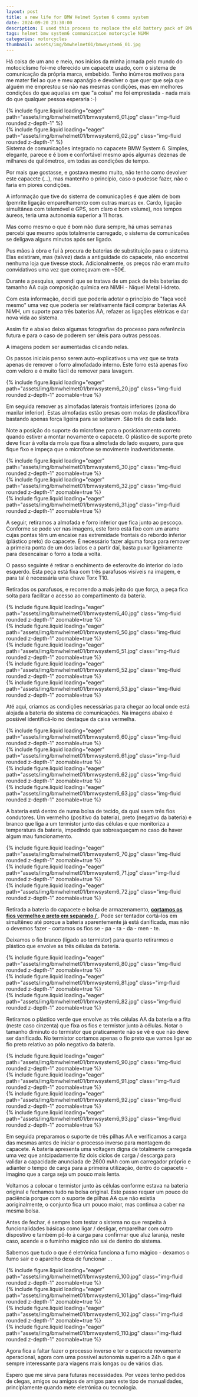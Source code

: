 ```yaml
---
layout: post
title: a new life for BMW Helmet System 6 comms system
date: 2024-09-20 23:30:00
description: I used this process to replace the old battery pack of BMW helmet with System 6 communications
tags: helmet bmw system6 communication motorcycle NiMH
categories: motorcycles
thumbnail: assets/img/bmwhelmet01/bmwsystem6_01.jpg
---
```


Há coisa de um ano e meio, nos inícios da minha jornada pelo mundo do motociclismo foi-me oferecido um capacete usado, com o sistema de comunicação da própria marca, embebido.
Tenho inúmeros motivos para me mater fiel ao que e meu apanágio e devolver o que quer que seja que alguém me emprestou se não nas mesmas condições, mas em melhores condições do que aquelas em que "a coisa" me foi emprestada - nada mais do que qualquer pessoa esperaria :-)

<div class="row mt-3">
    <div class="col-sm mt-3 mt-md-0">
        {% include figure.liquid loading="eager" path="assets/img/bmwhelmet01/bmwsystem6_01.jpg" class="img-fluid rounded z-depth-1" %}
    </div>
    <div class="col-sm mt-3 mt-md-0">
        {% include figure.liquid loading="eager" path="assets/img/bmwhelmet01/bmwsystem6_02.jpg" class="img-fluid rounded z-depth-1" %}
    </div>
</div>
<div class="caption">
    Sistema de comunicações integrado no capacete BMW System 6. Simples, elegante, parece e é bom e confortável mesmo após algumas dezenas de milhares de quilómetros, em todas as condições de tempo.
</div>

Por mais que gostasse, e gostava mesmo muito, não tenho como devolver este capacete (...), mas mantenho o princípio, caso o pudesse fazer, não o faria em piores condições.

A informação que tive do sistema de comunicações é que além de bom (pemrite ligação emparelhamento com outras marcas ex. Cardo, ligação simultânea com telemóvel e GPS, som claro e bom volume), nos tempos áureos, teria uma autonomia superior a 11 horas.

Mas como mesmo o que é bom não dura sempre, há umas semanas percebi que mesmo após totalmente carregado, o sistema de comunicaões se deligava alguns minutos após ser ligado.

Pus mãos à obra e fui à procura de baterias de substituição para o sistema. Elas existiram, mas (talvez) dada a antiguidade do capacete, não encontrei nenhuma loja que tivesse stock. Adicionalmente, os preços não eram muito convidativos uma vez que começavam em ~50€.

Durante a pesquisa, aprendi que se tratava de um pack de três baterias do tamanho AA cuja composição química era NiMH - Níquel Metal Hidreto.

Com esta informação, decidi que poderia adotar o princípio do "faça você mesmo" uma vez que poderia ser relativamente fácil comprar baterias AA NiMH, um suporte para três baterias AA, refazer as ligações elétricas e dar nova vida ao sistema.

Assim fiz e abaixo deixo algumas fotografias do processo para referência futura e para o caso de poderem ser úteis para outras pessoas.


A imagens podem ser aumentadas clicando nelas.


Os passos iniciais penso serem auto-explicativos uma vez que se trata apenas de remover o forro almofadado interno. Este forro está apenas fixo com velcro e é muito fácil de remover para lavagem. 

<div class="row mt-1">
    <div class="col-sm mt- mt-md-0">
        {% include figure.liquid loading="eager" path="assets/img/bmwhelmet01/bmwsystem6_20.jpg" class="img-fluid rounded z-depth-1" zoomable=true %}
    </div>
</div>


Em seguida remover as almofadas laterais frontais inferiores (zona do maxilar inferior). Estas almofadas estão presas com molas de plástico/fibra bastando apenas força ligeira para se soltarem. São três de cada lado.

Note a posição do suporte do microfone para o posicionamento correto quando estiver a montar novamente o capacete. O plástico de suporte preto deve ficar à volta da mola que fixa a almofada do lado esquero, para que fique fixo e impeça que o microfone se movimente inadvertidamente.


<div class="row mt-3">
    <div class="col-sm mt-3 mt-md-0">
        {% include figure.liquid loading="eager" path="assets/img/bmwhelmet01/bmwsystem6_30.jpg" class="img-fluid rounded z-depth-1" zoomable=true %}
    </div>
    <div class="col-sm mt-3 mt-md-0">
        {% include figure.liquid loading="eager" path="assets/img/bmwhelmet01/bmwsystem6_32.jpg" class="img-fluid rounded z-depth-1" zoomable=true %}
    </div>
    <div class="col-sm mt-3 mt-md-0">
        {% include figure.liquid loading="eager" path="assets/img/bmwhelmet01/bmwsystem6_31.jpg" class="img-fluid rounded z-depth-1" zoomable=true %}
    </div>
</div>



A seguir, retiramos a almofada e forro inferior que fica junto ao pescoço.
Conforme se pode ver nas imagens, este forro está fixo com um arame cujas pontas têm um encaixe nas extremidade frontais do rebordo inferior (plástico preto) do capacete. É necessário fazer alguma força para remover a primeira ponta de um dos lados e a partir daí, basta puxar ligeiramente para desencaixar o forro a toda a volta.

O passo seguinte é retirar o enchimento de esferovite do interior do lado esquerdo. Esta peça está fixa com três parafusos visíveis na imagem, e para tal é necessária uma chave Torx T10. 

Retirados os parafusos, e recorrendo a mais jeito do que força, a peça fica solta para facilitar o acesso ao compartimento da bateria.

<div class="row mt-3">
    <div class="col-sm mt-3 mt-md-0">
        {% include figure.liquid loading="eager" path="assets/img/bmwhelmet01/bmwsystem6_40.jpg" class="img-fluid rounded z-depth-1" zoomable=true %}
    </div>
    <div class="col-sm mt-3 mt-md-0">
        {% include figure.liquid loading="eager" path="assets/img/bmwhelmet01/bmwsystem6_50.jpg" class="img-fluid rounded z-depth-1" zoomable=true %}
    </div>
    <div class="col-sm mt-3 mt-md-0">
        {% include figure.liquid loading="eager" path="assets/img/bmwhelmet01/bmwsystem6_51.jpg" class="img-fluid rounded z-depth-1" zoomable=true %}
    </div>
    <div class="col-sm mt-3 mt-md-0">
        {% include figure.liquid loading="eager" path="assets/img/bmwhelmet01/bmwsystem6_52.jpg" class="img-fluid rounded z-depth-1" zoomable=true %}
    </div>
    <div class="col-sm mt-3 mt-md-0">
        {% include figure.liquid loading="eager" path="assets/img/bmwhelmet01/bmwsystem6_53.jpg" class="img-fluid rounded z-depth-1" zoomable=true %}
    </div>
</div>


Até aqui, criamos as condições necessárias para chegar ao local onde está alojada a bateria do sistema de comunicações.
Na imagens abaixo é posśivel identificá-lo no destaque da caixa vermelha.

<div class="row mt-3">
    <div class="col-sm mt-3 mt-md-0">
        {% include figure.liquid loading="eager" path="assets/img/bmwhelmet01/bmwsystem6_60.jpg" class="img-fluid rounded z-depth-1" zoomable=true %}
    </div>
    <div class="col-sm mt-3 mt-md-0">
        {% include figure.liquid loading="eager" path="assets/img/bmwhelmet01/bmwsystem6_61.jpg" class="img-fluid rounded z-depth-1" zoomable=true %}
    </div>
    <div class="col-sm mt-3 mt-md-0">
        {% include figure.liquid loading="eager" path="assets/img/bmwhelmet01/bmwsystem6_62.jpg" class="img-fluid rounded z-depth-1" zoomable=true %}
    </div>
    <div class="col-sm mt-3 mt-md-0">
        {% include figure.liquid loading="eager" path="assets/img/bmwhelmet01/bmwsystem6_63.jpg" class="img-fluid rounded z-depth-1" zoomable=true %}
    </div>
</div>


A bateria está dentro de numa bolsa de tecido, da qual saem três fios condutores. Um vermelho (positivo da bateria), preto (negativo da bateria) e branco que liga a um termistor junto das células e que monitoriza a temperatura da bateria, impedindo que sobreaqueçam no caso de haver algum mau funcionamento.


<div class="row mt-3">
    <div class="col-sm mt-3 mt-md-0">
        {% include figure.liquid loading="eager" path="assets/img/bmwhelmet01/bmwsystem6_70.jpg" class="img-fluid rounded z-depth-1" zoomable=true %}
    </div>
    <div class="col-sm mt-3 mt-md-0">
        {% include figure.liquid loading="eager" path="assets/img/bmwhelmet01/bmwsystem6_71.jpg" class="img-fluid rounded z-depth-1" zoomable=true %}
    </div>
    <div class="col-sm mt-3 mt-md-0">
        {% include figure.liquid loading="eager" path="assets/img/bmwhelmet01/bmwsystem6_72.jpg" class="img-fluid rounded z-depth-1" zoomable=true %}
    </div>
</div>


Retirada a bateria do capacete e bolsa de armazenamento, <b> <u> cortamos os fios vermelho e preto em separado /</b> </u> . Pode ser tentador cortá-los em simultêneo até porque a bateria aparentemente já está danificada, mas não o devemos fazer - cortamos os fios  se - pa - ra - da - men - te.

Deixamos o fio branco (ligado ao termistor) para quanto retirarmos o plástico que envolve as três células da bateria.

<div class="row mt-3">
    <div class="col-sm mt-3 mt-md-0">
        {% include figure.liquid loading="eager" path="assets/img/bmwhelmet01/bmwsystem6_80.jpg" class="img-fluid rounded z-depth-1" zoomable=true %}
    </div>
    <div class="col-sm mt-3 mt-md-0">
        {% include figure.liquid loading="eager" path="assets/img/bmwhelmet01/bmwsystem6_81.jpg" class="img-fluid rounded z-depth-1" zoomable=true %}
    </div>
    <div class="col-sm mt-3 mt-md-0">
        {% include figure.liquid loading="eager" path="assets/img/bmwhelmet01/bmwsystem6_82.jpg" class="img-fluid rounded z-depth-1" zoomable=true %}
    </div>
</div>


Retiramos o plástico verde que envolve as três células AA da bateria e a fita (neste caso cinzenta) que fixa os fios e termistor junto à células. Notar o tamanho diminuto do termistor que praticamente não se vê e que não deve ser danificado.
No termistor cortamos apenas o fio preto que vamos ligar ao fio preto relativo ao pólo negativo da bateria.


<div class="row mt-3">
    <div class="col-sm mt-3 mt-md-0">
        {% include figure.liquid loading="eager" path="assets/img/bmwhelmet01/bmwsystem6_90.jpg" class="img-fluid rounded z-depth-1" zoomable=true %}
    </div>
    <div class="col-sm mt-3 mt-md-0">
        {% include figure.liquid loading="eager" path="assets/img/bmwhelmet01/bmwsystem6_91.jpg" class="img-fluid rounded z-depth-1" zoomable=true %}
    </div>
    <div class="col-sm mt-3 mt-md-0">
        {% include figure.liquid loading="eager" path="assets/img/bmwhelmet01/bmwsystem6_92.jpg" class="img-fluid rounded z-depth-1" zoomable=true %}
    </div>
    <div class="col-sm mt-3 mt-md-0">
        {% include figure.liquid loading="eager" path="assets/img/bmwhelmet01/bmwsystem6_93.jpg" class="img-fluid rounded z-depth-1" zoomable=true %}
    </div>
</div>


Em seguida preparamos o suporte de três pilhas AA e verificamos a carga das mesmas antes de iniciar o processo inverso para montagem do capacete.
A bateria apresenta uma voltagem digna de totalmente carregada uma vez que antcipadamente fiz dois ciclos de carga / descarga para validar a capacidade anunciada de 2600 mAh com um carregador próprio e adianter o tempo de carga para a primeira utilização, dentro do capacete - imagino que a carga seja um pouco mais lenta.

Voltamos a colocar o termistor junto às células conforme estava na bateria original e fechamos tudo na bolsa original. Este passo requer um pouco de paciência porque com o suporte de pilhas AA que não existia aoriginalmente, o conjunto fica um pouco maior, mas continua a caber na mesma bolsa.

Antes de fechar, é sempre bom testar o sistema no que respeita à funcionalidades básicas como ligar / desligar, emparelhar com outro dispostivo e também pô-lo à carga para confirmar que aluz laranja, neste caso, acende e o fuminho mágico não sai de dentro do sistema.

Sabemos que tudo o que é eletrónica funciona a fumo mágico - dexamos o fumo sair e o aparelho dexa de funcionar ...


<div class="row mt-3">
    <div class="col-sm mt-3 mt-md-0">
        {% include figure.liquid loading="eager" path="assets/img/bmwhelmet01/bmwsystem6_100.jpg" class="img-fluid rounded z-depth-1" zoomable=true %}
    </div>
    <div class="col-sm mt-3 mt-md-0">
        {% include figure.liquid loading="eager" path="assets/img/bmwhelmet01/bmwsystem6_101.jpg" class="img-fluid rounded z-depth-1" zoomable=true %}
    </div>
    <div class="col-sm mt-3 mt-md-0">
        {% include figure.liquid loading="eager" path="assets/img/bmwhelmet01/bmwsystem6_102.jpg" class="img-fluid rounded z-depth-1" zoomable=true %}
    </div>
    <div class="col-sm mt-3 mt-md-0">
        {% include figure.liquid loading="eager" path="assets/img/bmwhelmet01/bmwsystem6_110.jpg" class="img-fluid rounded z-depth-1" zoomable=true %}
    </div>
</div>

Agora fica a faltar fazer o processo inverso e ter o capacete novamente operacional, agora com uma possível autonomia superiro a 24h o que é sempre interessante para viagens mais longas ou de vários dias.

Espero que me sirva para futuras necessidades. Por vezes tenho pedidos de clegas, amigos ou amigos de amigos para este tipo de manualidades, principlamente quando mete eletrónica ou tecnologia.

